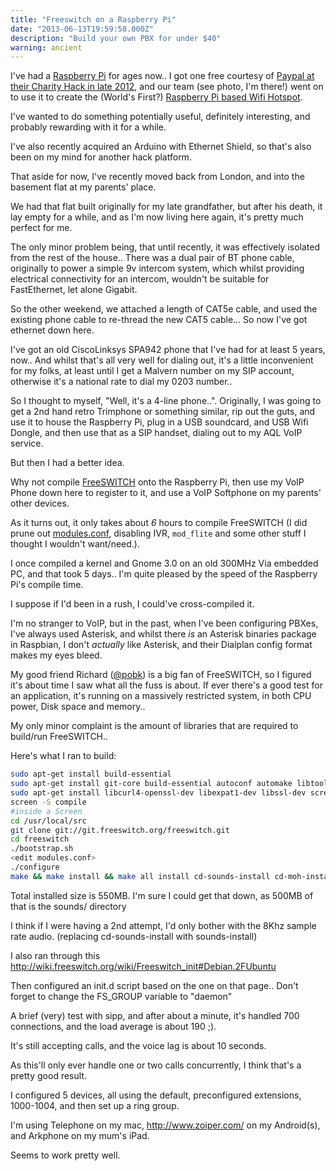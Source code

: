 ```yaml
---
title: "Freeswitch on a Raspberry Pi"
date: "2013-06-13T19:59:58.000Z"
description: "Build your own PBX for under $40"
warning: ancient
---
```


I've had a [Raspberry Pi](https://en.wikipedia.org/wiki/Raspberry_Pi) for ages now.. I got one free courtesy of [Paypal at their Charity Hack in late 2012](https://www.flickr.com/photos/martin_88/8535321648/in/set-72157632935902976), and our team (see photo, I'm there!) went on to use it to create the (World's First?) [Raspberry Pi based Wifi Hotspot](https://github.com/tomoconnor/captive-backend). 

I've wanted to do something potentially useful, definitely interesting, and probably rewarding with it for a while.  

I've also recently acquired an Arduino with Ethernet Shield, so that's also been on my mind for another hack platform.  

That aside for now, I've recently moved back from London, and into the basement flat at my parents' place.  

We had that flat built originally for my late grandfather, but after his death, it lay empty for a while, and as I'm now living here again, it's pretty much perfect for me. 

The only minor problem being, that until recently, it was effectively isolated from the rest of the house.. There was a dual pair of BT phone cable, originally to power a simple 9v intercom system, which whilst providing electrical connectivity for an intercom, wouldn't be suitable for FastEthernet, let alone Gigabit.

So the other weekend, we attached a length of CAT5e cable, and used the existing phone cable to re-thread the new CAT5 cable... So now I've got ethernet down here.

I've got an old CiscoLinksys SPA942 phone that I've had for at least 5 years, now.. And whilst that's all very well for dialing out, it's a little inconvenient for my folks, at least until I get a Malvern number on my SIP account, otherwise it's a national rate to dial my 0203 number..

So I thought to myself, "Well, it's a 4-line phone..".  Originally, I was going to get a 2nd hand retro Trimphone or something similar, rip out the guts, and use it to house the Raspberry Pi, plug in a USB soundcard, and USB Wifi Dongle, and then use that as a SIP handset, dialing out to my AQL VoIP service.

But then I had a better idea.

Why not compile [FreeSWITCH](https://wiki.freeswitch.org/wiki/Installation_Guide#Introduction) onto the Raspberry Pi, then use my VoIP Phone down here to register to it, and use a VoIP Softphone on my parents' other devices.  

As it turns out, it only takes about *6* hours to compile FreeSWITCH (I did prune out [modules.conf](https://gist.github.com/tomoconnor/5776461), disabling IVR, `mod_flite` and some other stuff I thought I wouldn't want/need.).

I once compiled a kernel and Gnome 3.0 on an old 300MHz Via embedded PC, and that took 5 days.. I'm quite pleased by the speed of the Raspberry Pi's compile time.

I suppose if I'd been in a rush, I could've cross-compiled it. 

I'm no stranger to VoIP, but in the past, when I've been configuring PBXes, I've always used Asterisk, and whilst there *is* an Asterisk binaries package in Raspbian, I don't *actually* like Asterisk, and their Dialplan config format makes my eyes bleed. 

My good friend Richard ([@pobk](https://twitter.com/pobk)) is a big fan of FreeSWITCH, so I figured it's about time I saw what all the fuss is about.  If ever there's a good test for an application, it's running on a massively restricted system, in both CPU power, Disk space and memory.. 

My only minor complaint is the amount of libraries that are required to build/run FreeSWITCH.. 

Here's what I ran to build:
```bash
sudo apt-get install build-essential
sudo apt-get install git-core build-essential autoconf automake libtool libncurses5 libncurses5-dev make libjpeg-dev pkg-config unixodbc unixodbc-dev zlib1g-dev
sudo apt-get install libcurl4-openssl-dev libexpat1-dev libssl-dev screen
screen -S compile
#inside a Screen
cd /usr/local/src
git clone git://git.freeswitch.org/freeswitch.git
cd freeswitch
./bootstrap.sh
<edit modules.conf>
./configure
make && make install && make all install cd-sounds-install cd-moh-install
```

Total installed size is 550MB.  I'm sure I could get that down, as 500MB of that is the sounds/ directory

I think if I were having a 2nd attempt, I'd only bother with the 8Khz sample rate audio. (replacing cd-sounds-install with sounds-install)

I also ran through this http://wiki.freeswitch.org/wiki/Freeswitch_init#Debian.2FUbuntu

Then configured an init.d script based on the one on that page.. Don't forget to change the FS_GROUP variable to "daemon"


A brief (very) test with sipp, and after about a minute, it's handled 700 connections, and the load average is about 190 ;).

It's still accepting calls, and the voice lag is about 10 seconds.

As this'll only ever handle one or two calls concurrently, I think that's a pretty good result.

I configured 5 devices, all using the default, preconfigured extensions, 1000-1004, and then set up a ring group.

I'm using Telephone  on my mac, http://www.zoiper.com/ on my Android(s), and Arkphone on my mum's iPad.

Seems to work pretty well.